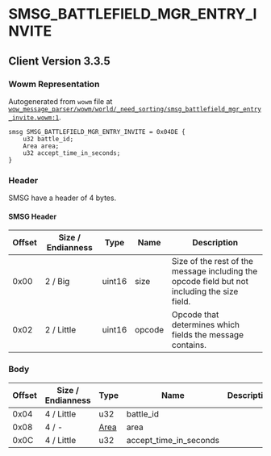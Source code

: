 # SMSG_BATTLEFIELD_MGR_ENTRY_INVITE

## Client Version 3.3.5

### Wowm Representation

Autogenerated from `wowm` file at [`wow_message_parser/wowm/world/_need_sorting/smsg_battlefield_mgr_entry_invite.wowm:1`](https://github.com/gtker/wow_messages/tree/main/wow_message_parser/wowm/world/_need_sorting/smsg_battlefield_mgr_entry_invite.wowm#L1).
```rust,ignore
smsg SMSG_BATTLEFIELD_MGR_ENTRY_INVITE = 0x04DE {
    u32 battle_id;
    Area area;
    u32 accept_time_in_seconds;
}
```
### Header

SMSG have a header of 4 bytes.

#### SMSG Header

| Offset | Size / Endianness | Type   | Name   | Description |
| ------ | ----------------- | ------ | ------ | ----------- |
| 0x00   | 2 / Big           | uint16 | size   | Size of the rest of the message including the opcode field but not including the size field.|
| 0x02   | 2 / Little        | uint16 | opcode | Opcode that determines which fields the message contains.|

### Body

| Offset | Size / Endianness | Type | Name | Description | Comment |
| ------ | ----------------- | ---- | ---- | ----------- | ------- |
| 0x04 | 4 / Little | u32 | battle_id |  |  |
| 0x08 | 4 / - | [Area](area.md) | area |  |  |
| 0x0C | 4 / Little | u32 | accept_time_in_seconds |  |  |


